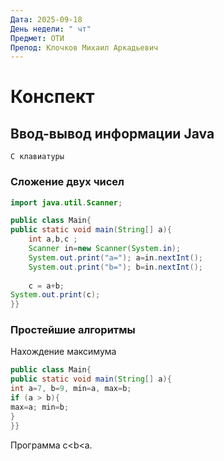 ```yaml
---
Дата: 2025-09-18
День недели: " чт"
Предмет: ОТИ
Препод: Клочков Михаил Аркадьевич
---
```

# Конспект

## Ввод-вывод информации Java
`С клавиатуры`

### Сложение двух чисел
```Java
import java.util.Scanner;

public class Main{
public static void main(String[] a){
	int a,b,c ;
	Scanner in=new Scanner(System.in);
	System.out.print("a="); a=in.nextInt();
	System.out.print("b="); b=in.nextInt();
	
	c = a+b;
System.out.print(c);
}}
```

### Простейшие алгоритмы

Нахождение максимума
```java
public class Main{
public static void main(String[] a){
int a=7, b=9, min=a, max=b;
if (a > b){
max=a; min=b;
}
}}
```

Программа c<b<a.
